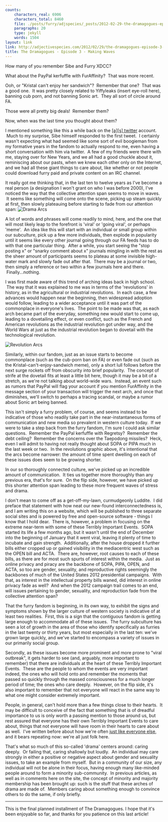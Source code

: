 ```yaml
---
counts:
    characters_real: 6906
    characters_total: 8460
    file: ./posts/furry/adjspecies/_posts/2012-02-29-the-dramagogues-episode-3-making-waves.markdown
    paragraphs: 20
    type: jekyll
    words: 1504
layout: link
link: http://adjectivespecies.com/2012/02/29/the-dramagogues-episode-3-making-waves/
title: The Dramagogues - Episode 3 - Making Waves
---
```


How many of you remember Sibe and Furry XDCC?

What about the PayPal kerfuffle with FurAffinity?  That was more recent.

Ooh, or "Kristal can't enjoy her sandwich"?  Remember that one?  That was a good
one.  It was pretty closely related to Yiffyleaks (insert eye-roll here),
banning cub porn, and not banning Sonic art.  They all sort of circle around FA.

Those were all pretty big deals!  Remember them?

Now, when was the last time you thought about them?<!--more-->

I mentioned something like this a while back on the [\[a\]\[s\]
twitter](http://twitter.com/adjspecies) account.  Much to my surprise, Sibe
himself responded to the first tweet.  I certainly wasn't expecting what had
seemed like some sort of evil boogieman from my formative years in the fandom to
actually respond to me, even having a short conversation with him via twitter.
 A few of my friends were there with me, staying over for New Years, and we all
had a good chuckle about it, reminiscing about our pasts, when we knew each
other only on the Internet, and we had all these giant things to care about,
like whether or not people could download furry paid and private content on an
IRC channel.

It really got me thinking that, in the last ten to twelve years as I've become a
real person (a designation I won't grant on who I was before 2000), I've noticed
the way that the collective attention span seems to move in waves.  It seems
like something will come onto the scene, picking up steam quickly at first, then
slowly plateauing before starting to fade from our attention span: ![Drama
Arcs](http://adjectivespecies.com/wp-content/uploads/2012/02/drama-arcs.png)

A lot of words and phrases will come readily to mind, here, and the one that
will most likely leap to the forefront is 'viral' or 'going viral', or perhaps
'meme'.  An idea like this will start with an individual or small group within
our subculture, pick up a few more individuals, then explode in popularity until
it seems like every other journal going through our FA feeds has to do with that
one particular thing.  After a while, you start seeing the "stop posting x" or
"snarky comment about x" journals mingling in with the rest as the sheer amount
of participants seems to plateau at some invisible high-water mark and slowly
fade out after that.  There may be a journal or two, then simply a reference or
two within a few journals here and there.  Finally...nothing.

I was first made aware of this trend of arching ideas back in high school.  The
way that it was explained to me was in terms of the 'revolutions' in history, as
in the agricultural or industrial revolutions.  In each case, a few advances
would happen near the beginning, then widespread adoption would follow, leading
to a wider acceptance until it was part of the commonplace in everyone's lives.
 The point to be made was that, as each arch became part of the everyday,
something new would start to come up, leading to a dovetailing effect, or even
conflict, such as the French and American revolutions as the industrial
revolution got under way, and the World Wars at just as the industrial
revolution began to dovetail with the technological revolution.

![Revolution
Arcs](http://adjectivespecies.com/wp-content/uploads/2012/02/revolution-arcs.png)

Similarly, within our fandom, just as an issue starts to become commonplace
(such as the cub-porn ban on FA) or even fade out (such as the
Kristal-can't-enjoy-sandwich meme), only a short lull follows before the next
surge rockets off from obscurity into brief popularity.  The concept of strife
at the dovetail fits at least a little bit here, though it may be a bit of a
stretch, as we're not talking about world-wide wars.  Instead, an event such as
rumors that PayPal will flag your account if you mention FurAffinity in the
message section of your transaction will trigger the next arch, and once that
diminishes, we'll switch to perhaps a tracing scandal, or maybe a rumor about
Sonic art being banned.

This isn't simply a furry problem, of course, and seems instead to be indicative
of those who readily take part in the near-instantaneous forms of communication
and new media so prevalent in western culture today.  If we were to take a step
back from the furry fandom, I'm sure I could ask similar questions.  Remember
the PayPal kerfuffle with Regretsy?  Remember the debt ceiling?  Remember the
concerns over the Taepodong missiles?  Heck, even I will admit to having not
really thought about SOPA or PIPA much in the last week or two.  In the
revolutions graphic above, it's intentional that the arcs become narrower: the
amount of time spent dwelling on each of these issues does seem to be growing
shorter.

In our so thoroughly connected culture, we've picked up an incredible amount of
communication.  It ties us together more thoroughly than any previous era,
that's for sure.  On the flip side, however, we have picked up this shorter
attention span leading to these more frequent waves of stress and drama.

I don't mean to come off as a get-off-my-lawn, curmudgeonly Luddite.  I did
preface that statement with how neat our new-found interconnectedness is, and I
am writing this on a website, which will be published to three separate social
sites and is powered by free and open-source software - things I know that I
hold dear.  There is, however, a problem in focusing on the extreme near-term
with some of these Terribly Important Events.  SOPA started its life a few
months ago, but it wasn't until the end of December into the beginning of
January that it went viral, leaving it plenty of time to incubate and gain
strength.  Additionally, after the house dropped it further bills either cropped
up or gained visibility in the mediacentric west such as the OPEN bill and ACTA.
 There are, however, root causes to each of these bills, as there are for most
such spurts of interest within the media.  Just as online privacy and piracy are
the backbone of SOPA, PIPA, OPEN, and ACTA, so too are gender, sexuality, and
reproductive rights seemingly the backbones of much of the United States 2012
presidential campaigns.  With that, as interest in the intellectual property
bills waned, did interest in online privacy fade as well?  And when the 2012
campaign trail comes to an end, will issues pertaining to gender, sexuality, and
reproduction fade from the collective attention span?

That the furry fandom is beginning, in its own way, to exhibit the signs and
symptoms shown by the larger culture of western society is indicative of at
least two realities.  First, this is a sign that the contiguous fandom is
getting large enough to accommodate all of these issues.  The furry subculture
has seen a lot of growth in the area of those who identify specifically as
furries in the last twenty or thirty years, but most especially in the last ten:
we've grown large quickly, and we've started to encompass a variety of issues in
our primarily social group.

Secondly, as these issues become more prominent and more prone to "viral
outbreak", it gets harder to see (and, arguably, more important to remember)
that there are individuals at the heart of these Terribly Important Events.
 These are the people to whom the events are very important indeed, the ones who
will hold onto and remember the moments that passed so quickly through the
massed consciousness for a much longer period of time; the ones who care deeply.
 However, on the flip side, it's also important to remember that not everyone
will react in the same way to what one might consider extremely important.

People, in general, can't hold more than a few things close to their hearts.  It
may be difficult to conceive of the fact that something that is of dreadful
importance to us is only worth a passing mention to those around us, but rest
assured that everyone has their own Terribly Important Events to care about,
things that not everyone will have room in their hearts to care about as well.
 I've written before about how we're often [just like everyone
else](http://adjectivespecies.com/2011/11/02/makyos-intro-post-just-like-the-rest/),
and it bears repeating now: we're all just folk here.

That's what so much of this so-called 'drama' centers around: caring deeply.  Or
failing that, caring shallowly but loudly.  An individual may care strongly in
either a positive or negative aspect about gender and sexuality issues, to take
an example from myself.  But in a community of our size, any individual will not
be alone in their focus, having enough many like-minded people around to form a
minority sub-community.  In previous articles, as well as in comments here on
the site, the concept of minority and majority membership has been brought up:
such is the stuff that these arches of drama are made of.  Members caring about
something enough to convince others to do the same, if only briefly.

-----

This is the final planned installment of The Dramagogues.  I hope that it's been
enjoyable so far, and thanks for you patience on this last article!
